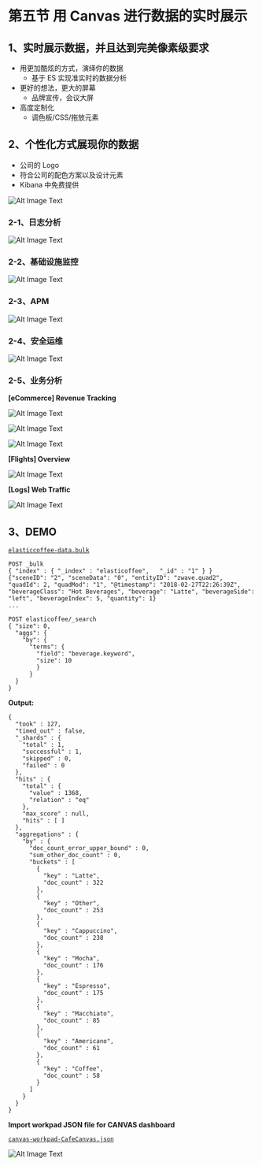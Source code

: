 # **第五节 用 Canvas 进行数据的实时展示**

## **1、实时展示数据，并且达到完美像素级要求**

* 用更加酷炫的方式，演绎你的数据	
	* 基于 ES 实现准实时的数据分析
* 更好的想法，更大的屏幕
	* 品牌宣传，会议大屏
* 高度定制化
	* 调色板/CSS/拖放元素

## **2、个性化方式展现你的数据**

* 公司的 Logo
* 符合公司的配色方案以及设计元素 
* Kibana 中免费提供

![Alt Image Text](../images/chap16_5_1.png "Body image")


### **2-1、日志分析**

![Alt Image Text](../images/chap16_5_2.png "Body image")

### **2-2、基础设施监控**

![Alt Image Text](../images/chap16_5_3.png "Body image")

### **2-3、APM**

![Alt Image Text](../images/chap16_5_4.png "Body image")

### **2-4、安全运维**

![Alt Image Text](../images/chap16_5_6.png "Body image")

### **2-5、业务分析**

**[eCommerce] Revenue Tracking**

![Alt Image Text](../images/chap16_5_7.png "Body image")

![Alt Image Text](../images/chap16_5_8.png "Body image")

![Alt Image Text](../images/chap16_5_9.png "Body image")

**[Flights] Overview**

![Alt Image Text](../images/chap16_5_10.png "Body image")

**[Logs] Web Traffic**

![Alt Image Text](../images/chap16_5_11.png "Body image")

## **3、DEMO**

[`elasticcoffee-data.bulk`](../files/elasticcoffee-data.bulk)

```
POST _bulk
{ "index" : { "_index" : "elasticoffee",   "_id" : "1" } }
{"sceneID": "2", "sceneData": "0", "entityID": "zwave.quad2", "quadId": 2, "quadMod": "1", "@timestamp": "2018-02-27T22:26:39Z", "beverageClass": "Hot Beverages", "beverage": "Latte", "beverageSide": "left", "beverageIndex": 5, "quantity": 1}
...
```

```
POST elasticoffee/_search 
{ "size": 0, 
  "aggs": { 
    "by": { 
      "terms": { 
        "field": "beverage.keyword", 
        "size": 10 
        } 
      } 
  } 
}
```

**Output:**

```
{
  "took" : 127,
  "timed_out" : false,
  "_shards" : {
    "total" : 1,
    "successful" : 1,
    "skipped" : 0,
    "failed" : 0
  },
  "hits" : {
    "total" : {
      "value" : 1368,
      "relation" : "eq"
    },
    "max_score" : null,
    "hits" : [ ]
  },
  "aggregations" : {
    "by" : {
      "doc_count_error_upper_bound" : 0,
      "sum_other_doc_count" : 0,
      "buckets" : [
        {
          "key" : "Latte",
          "doc_count" : 322
        },
        {
          "key" : "Other",
          "doc_count" : 253
        },
        {
          "key" : "Cappuccino",
          "doc_count" : 238
        },
        {
          "key" : "Mocha",
          "doc_count" : 176
        },
        {
          "key" : "Espresso",
          "doc_count" : 175
        },
        {
          "key" : "Macchiato",
          "doc_count" : 85
        },
        {
          "key" : "Americano",
          "doc_count" : 61
        },
        {
          "key" : "Coffee",
          "doc_count" : 58
        }
      ]
    }
  }
}
```

**Import workpad JSON file for CANVAS dashboard**

[`canvas-workpad-CafeCanvas.json`](../files/canvas-workpad-CafeCanvas.json)


![Alt Image Text](../images/chap16_5_12.png "Body image")
